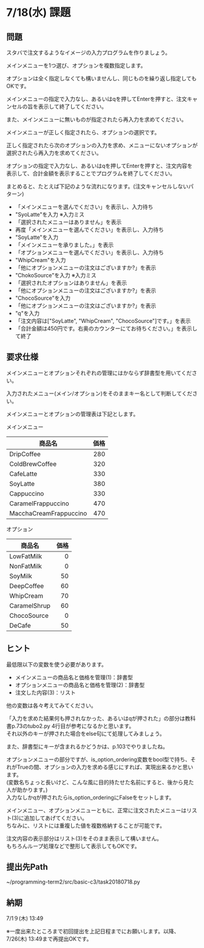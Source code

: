 # 7/18(水) 課題

## 問題

スタバで注文するようなイメージの入力プログラムを作りましょう。

メインメニューを1つ選び、オプションを複数指定します。

オプションは全く指定しなくても構いませんし、同じものを繰り返し指定してもOKです。

メインメニューの指定で入力なし、あるいはqを押してEnterを押すと、注文キャンセルの旨を表示して終了してください。

また、メインメニューに無いものが指定されたら再入力を求めてください。

メインメニューが正しく指定されたら、オプションの選択です。

正しく指定されたら次のオプションの入力を求め、メニューにないオプションが選択されたら再入力を求めてください。

オプションの指定で入力なし、あるいはqを押してEnterを押すと、注文内容を表示して、合計金額を表示することでプログラムを終了してください。

まとめると、たとえば下記のような流れになります。(注文キャンセルしないパターン)

* 「メインメニューを選んでください」を表示し、入力待ち
* "SyoLatte"を入力 ※入力ミス
* 「選択されたメニューはありません」を表示
* 再度「メインメニューを選んでください」を表示し、入力待ち
* "SoyLatte"を入力
* 「メインメニューを承りました。」を表示
* 「オプションメニューを選んでください」を表示し、入力待ち
* "WhipCream"を入力
* 「他にオプションメニューの注文はございますか?」を表示
* "ChokoSource"を入力 ※入力ミス
* 「選択されたオプションはありません」を表示
* 「他にオプションメニューの注文はございますか?」を表示
* "ChocoSource"を入力
* 「他にオプションメニューの注文はございますか?」を表示
* "q"を入力
* 「注文内容は["SoyLatte", "WhipCream", "ChocoSource"]です。」を表示
* 「合計金額は450円です。右奥のカウンターにてお待ちください。」を表示して終了

## 要求仕様

メインメニューとオプションそれぞれの管理にはかならず辞書型を用いてください。

入力されたメニュー(メイン/オプション)をそのままキー名として判断してください。

メインメニューとオプションの管理表は下記とします。

メインメニュー

| 商品名 | 価格 |
|--------|-----:|
|DripCoffee|280|
|ColdBrewCoffee|320|
|CafeLatte|330|
|SoyLatte|380|
|Cappuccino|330|
|CaramelFrappuccino|470|
|MacchaCreamFrappuccino|470|

オプション

| 商品名 | 価格 |
|--------|-----:|
|LowFatMilk|0|
|NonFatMilk|0|
|SoyMilk|50|
|DeepCoffee|60|
|WhipCream|70|
|CaramelShrup|60|
|ChocoSource|0|
|DeCafe|50|

## ヒント

最低限以下の変数を使う必要があります。

* メインメニューの商品名と価格を管理(1)：辞書型
* オプションメニューの商品名と価格を管理(2)：辞書型
* 注文した内容(3)：リスト

他の変数は各々考えてみてください。

「入力を求めた結果何も押されなかった、あるいはqが押された」の部分は教科書p.73のtubo2.py 4行目が参考になるかと思います。  
それ以外のキーが押された場合をelse句にて処理してみましょう。

また、辞書型にキーが含まれるかどうかは、p.103でやりましたね。

オプションメニューの部分ですが、is_option_ordering変数をbool型で持ち、それがTrueの間、オプションの入力を求める感じにすれば、実現出来るかと思います。  
(変数名ちょっと長いけど、こんな風に目的持たせた名前にすると、後から見た人が助かります。)  
入力なしかqが押されたらis_option_orderingにFalseをセットします。

メインメニュー、オプションメニューともに、正常に注文されたメニューはリスト(3)に追加してあげてください。  
ちなみに、リストには重複した値を複数格納することが可能です。

注文内容の表示部分はリスト(3)をそのまま表示して構いません。  
もちろんループ処理などで整形して表示してもOKです。

## 提出先Path

~/programming-term2/src/basic-c3/task20180718.py

## 納期

7/1９(木) 13:49

※一度出来たところまで初回提出を上記日程までにお願いします。以降、7/26(木) 13:49まで再提出OKです。
